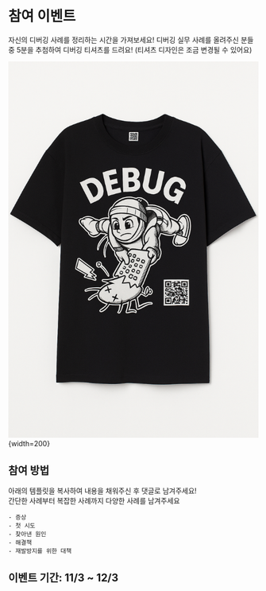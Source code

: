 # 참여 이벤트

자신의 디버깅 사례를 정리하는 시간을 가져보세요! 디버깅 실무 사례를 올려주신 분들 중 5분을 추첨하여 디버깅 티셔츠를 드려요! (티셔츠 디자인은 조금 변경될 수 있어요)


![](../images/event/event-t-shirt.png){width=200}

## 참여 방법
아래의 템플릿을 복사하여 내용을 채워주신 후 댓글로 남겨주세요!
<br/>
간단한 사례부터 복잡한 사례까지 다양한 사례를 남겨주세요

```
- 증상
- 첫 시도
- 찾아낸 원인
- 해결책
- 재발방지를 위한 대책 
```

## 이벤트 기간: 11/3 ~ 12/3
